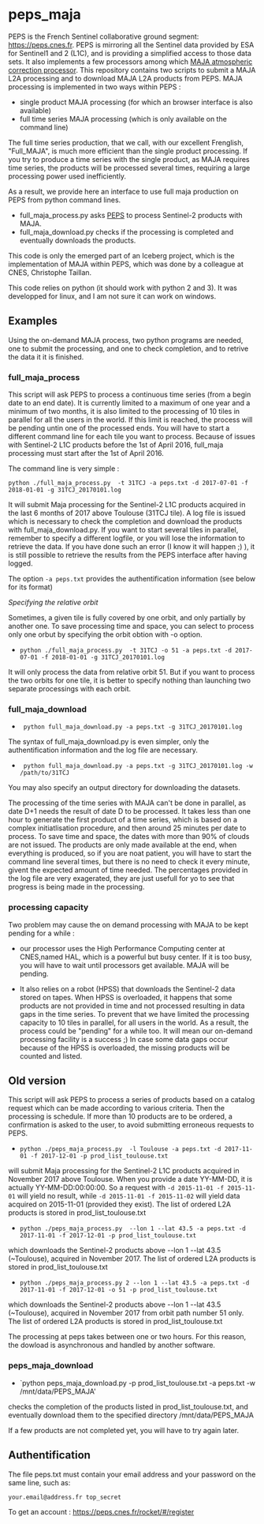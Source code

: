 

# peps_maja
PEPS is the French Sentinel collaborative ground segment: https://peps.cnes.fr. PEPS is mirroring all the Sentinel data provided by ESA for Sentinel1 and 2 (L1C), and is providing a simplified access to those data sets. It also implements a few processors among which [MAJA atmospheric correction processor](http://www.cesbio.ups-tlse.fr/multitemp/?p=6203). This repository contains two scripts to submit a MAJA L2A processing and to download MAJA L2A products from PEPS. MAJA processing is implemented in two ways within PEPS :
- single product MAJA processing (for which an browser interface is also available)
- full time series MAJA processing (which is only available on the command line)

The full time series production, that we call, with our excellent Frenglish, "Full_MAJA", is much more efficient than the single product processing. If you try to produce a time series with the single product, as MAJA requires time series, the products will be processed several times, requiring a large processing power used inefficiently.

As a result, we provide here an interface to use full maja production on PEPS from python command lines.

- full_maja_process.py asks [PEPS](https://peps.cnes.fr) to process Sentinel-2 products with MAJA. 
- full_maja_download.py checks if the processing is completed and eventually downloads the products. 

This code is only the emerged part of an Iceberg project, which is the implementation of MAJA within PEPS, which was done by a colleague at CNES, Christophe Taillan.

This code relies on python (it should work with python 2 and 3). It was developped for linux, and I am not sure it can work on windows.


 

## Examples

Using the on-demand MAJA process, two python programs are needed, one to submit the processing, and one to check completion, and to retrive the data it it is finished. 
 
### full_maja_process

This script will ask PEPS to process a continuous time series (from a begin date to an end date). It is currently limited to a maximum of one year and a minimum of two months, it is also limited to the processing of 10 tiles in parallel  for all the users in the world. If this limit is reached, the process will be pending untin one of the processed ends. You will have to start a different command line for each tile you want to process. Because of issues with Sentinel-2 L1C products before the 1st of April 2016, full_maja processing must start after the 1st of April 2016. 

The command line is very simple :

 `python ./full_maja_process.py  -t 31TCJ -a peps.txt -d 2017-07-01 -f 2018-01-01 -g 31TCJ_20170101.log` 

It will submit Maja processing for the Sentinel-2 L1C products acquired in the last 6 months of 2017 above Toulouse (31TCJ tile). A log file is issued which is necessary to check the completion and download the products with full_maja_download.py. If you want to start several tiles in parallel, remember to specify a different logfile, or you will lose the information to retrieve the data. If you have done such an error (I know it will happen ;) ), it is still possible to retrieve the results from the PEPS interface after having logged.

The option `-a peps.txt` provides the authentification information (see below for its format)

*Specifying the relative orbit*

Sometimes, a given tile is fully covered by one orbit, and only partially by another one. To save processing time and space, you can select to process only one orbut by specifying the orbit obtion with -o option.

- `python ./full_maja_process.py  -t 31TCJ -o 51 -a peps.txt -d 2017-07-01 -f 2018-01-01 -g 31TCJ_20170101.log` 

It will only process the data from relative orbit 51. But if you want to process the two orbits for one tile, it is better to specify nothing than launching two separate processings with each orbit.



### full_maja_download

 - ` python full_maja_download.py -a peps.txt -g 31TCJ_20170101.log`
 
The syntax of full_maja_download.py is even simpler, only the authentification information and the log file are necessary.

 - ` python full_maja_download.py -a peps.txt -g 31TCJ_20170101.log -w /path/to/31TCJ`

You may also specify an output directory for downloading the datasets.

The processing of the time series with MAJA can't be done in parallel, as date D+1 needs the result of date D to be processed. It takes less than one hour to generate the first product of a time series, which is based on a complex initiatlisation procedure, and then around 25 minutes per date to process. To save time and space, the dates with more than 90% of clouds are not issued. The products are only made available at the end, when everything is produced, so if you are noat patient, you will have to start  the command line several times, but there is no need to check it every minute, givent the expected amount of time needed. The percentages provided in the log file are very exagerated, they are just usefull for yo to see that progress is being made in the processing.

### processing capacity
Two problem may cause the on demand processing with MAJA to be kept pending for a while :
- our processor uses the High Performance Computing center at CNES,named HAL, which is a powerful but busy center. If it is too busy, you will have to wait until processors get available. MAJA will be pending.

- It also relies on a robot (HPSS) that downloads the Sentinel-2 data stored on tapes. When HPSS is overloaded, it happens that some products are not provided in time and not processed resulting in data gaps in the time series. To prevent that we have limited the processing capacity to 10 tiles in parallel, for all users in the world. As a result, the process could be "pending" for a while too. It will mean our on-demand processing facility is a success ;) In case some data gaps occur because of the HPSS is overloaded, the missing products will be counted and listed.


## Old version
This script will ask PEPS to process a series of products based on a catalog request which can be made according to various criteria.  Then the processing is schedule. If more than 10 products are to be ordered, a confirmation is asked to the user, to avoid submitting erroneous requests to PEPS. 

- `python ./peps_maja_process.py  -l Toulouse -a peps.txt -d 2017-11-01 -f 2017-12-01 -p prod_list_toulouse.txt` 

will submit Maja processing for the Sentinel-2 L1C products acquired in November 2017 above Toulouse. When you provide a date YY-MM-DD, it is actually YY-MM-DD:00:00:00. So a request with `-d 2015-11-01 -f 2015-11-01` will yield no result, while `-d 2015-11-01 -f 2015-11-02` will yield data acquired on 2015-11-01 (provided they exist). The list of ordered L2A products is stored in prod_list_toulouse.txt


- `python ./peps_maja_process.py  --lon 1 --lat 43.5 -a peps.txt -d 2017-11-01 -f 2017-12-01 -p prod_list_toulouse.txt`

 which downloads the Sentinel-2 products above --lon 1 --lat 43.5 (~Toulouse), acquired in November 2017. The list of ordered L2A products is stored in prod_list_toulouse.txt
 
 - `python ./peps_maja_process.py 2 --lon 1 --lat 43.5 -a peps.txt -d 2017-11-01 -f 2017-12-01 -o 51 -p prod_list_toulouse.txt ` 

 which downloads the Sentinel-2 products above --lon 1 --lat 43.5 (~Toulouse), acquired in November 2017 from orbit path number 51 only.  The list of ordered L2A products is stored in prod_list_toulouse.txt

The processing at peps takes between one or two hours. For this reason, the dowload is asynchronous and handled by another software.

### peps_maja_download

 - `python peps_maja_download.py -p prod_list_toulouse.txt -a peps.txt -w /mnt/data/PEPS_MAJA'

checks the completion of the products listed in prod_list_toulouse.txt, and eventually download them to the specified directory /mnt/data/PEPS_MAJA

If a few products are not completed yet, you will have to try again later.




## Authentification 

The file peps.txt must contain your email address and your password on the same line, such as:

`your.email@address.fr top_secret`

To get an account : https://peps.cnes.fr/rocket/#/register


